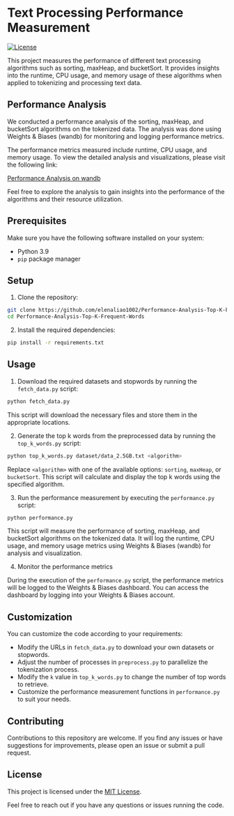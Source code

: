 # Text Processing Performance Measurement
[![License](https://img.shields.io/badge/license-MIT-blue.svg)](https://opensource.org/licenses/MIT)

This project measures the performance of different text processing algorithms such as sorting, maxHeap, and bucketSort. It provides insights into the runtime, CPU usage, and memory usage of these algorithms when applied to tokenizing and processing text data.

## Performance Analysis

We conducted a performance analysis of the sorting, maxHeap, and bucketSort algorithms on the tokenized data. The analysis was done using Weights & Biases (wandb) for monitoring and logging performance metrics.

The performance metrics measured include runtime, CPU usage, and memory usage. To view the detailed analysis and visualizations, please visit the following link:

[Performance Analysis on wandb](https://api.wandb.ai/links/deee/2dazpbon)

Feel free to explore the analysis to gain insights into the performance of the algorithms and their resource utilization.

## Prerequisites

Make sure you have the following software installed on your system:

- Python 3.9
- `pip` package manager

## Setup

1. Clone the repository:

```bash
git clone https://github.com/elenaliao1002/Performance-Analysis-Top-K-Frequent-Words.git
cd Performance-Analysis-Top-K-Frequent-Words
```

2. Install the required dependencies:

```bash
pip install -r requirements.txt
```

## Usage

1. Download the required datasets and stopwords by running the `fetch_data.py` script:

```bash
python fetch_data.py
```

This script will download the necessary files and store them in the appropriate locations.

2. Generate the top k words from the preprocessed data by running the `top_k_words.py` script:

```bash
python top_k_words.py dataset/data_2.5GB.txt <algorithm>
```

Replace `<algorithm>` with one of the available options: `sorting`, `maxHeap`, or `bucketSort`. This script will calculate and display the top k words using the specified algorithm.

3. Run the performance measurement by executing the `performance.py` script:

```bash
python performance.py
```

This script will measure the performance of sorting, maxHeap, and bucketSort algorithms on the tokenized data. It will log the runtime, CPU usage, and memory usage metrics using Weights & Biases (wandb) for analysis and visualization.

4. Monitor the performance metrics

During the execution of the `performance.py` script, the performance metrics will be logged to the Weights & Biases dashboard. You can access the dashboard by logging into your Weights & Biases account.

## Customization

You can customize the code according to your requirements:

- Modify the URLs in `fetch_data.py` to download your own datasets or stopwords.
- Adjust the number of processes in `preprocess.py` to parallelize the tokenization process.
- Modify the `k` value in `top_k_words.py` to change the number of top words to retrieve.
- Customize the performance measurement functions in `performance.py` to suit your needs.

## Contributing

Contributions to this repository are welcome. If you find any issues or have suggestions for improvements, please open an issue or submit a pull request.

## License

This project is licensed under the [MIT License](LICENSE).

Feel free to reach out if you have any questions or issues running the code.
